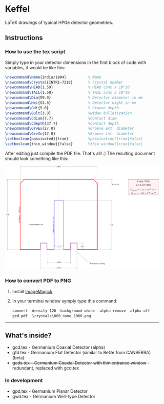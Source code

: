 # Keffel

LaTeX drawings of typical HPGe detector geometries.



## Instructions

### How to use the tex script

Simply type in your detector dimensions in the first block of code with variables, it would be like this:

```latex
\newcommand\Name{India/1904}          % Name
\newcommand\Crystal{INTRI~7218}       % Crystal number
\newcommand\HEAD{1.59}                % HEAD conc x 10^10
\newcommand\TAIL{1.60}                % TAIL conc x 10^10
\newcommand\Dia{59.0}                 % Detector diameter in mm
\newcommand\Hei{53.8}                 % Detector hight in mm
\newcommand\Gdt{5.0}                  % Groove depth
\newcommand\Bult{3.0}                 %widow bulletization
\newcommand\Cdiam{7.7}                %Contact diam 
\newcommand\Cdepth{37.7}              %Contact depth
\newcommand\GrvEx{27.0}               %Groove ext. diameter
\newcommand\GrvIn{17.0}               %Groove int. diameter
\setboolean{passivated}{true}         %passivation?[true|false]
\setboolean{thin_window}{false}       %thin window?[true|false]
```

After editing just compile the PDF file. That's all! :) 
The resulting document should look something like this:

![Example detector](https://github.com/framesfree/Keffel/blob/master/example.png)

### How to convert PDF to PNG

1. Install [ImageMagick](https://imagemagick.org/index.php)

2. In your terminal window symply type this command:

    `convert -density 120 -background white -alpha remove -alpha off gcd.pdf .\crystals\000_name_1900.png`

---

## What's inside?

- gcd.tex - Germanium Coaxial Detector (alpha)
- gfd.tex - Germanium Flat Detector (similar to BeGe from CANBERRA) (beta)
- ~~gcdx.tex - Germanium Coaxial Detector with thin entrance window~~ - redundant, replaced with gcd.tex

### In development

- gpd.tex - Germanium Planar Detector
- gwd.tex - Germanium Well-type Detector
